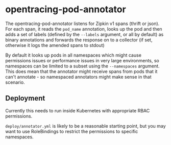 # opentracing-pod-annotator

The opentracing-pod-annotator listens for Zipkin v1 spans (thrift or json).
For each span, it reads the `pod_name` annotation, looks up the pod and then
adds a set of labels (defined by the `--labels` argument, or all by default)
as binary annotations and forwards the response on to a collector (if set,
otherwise it logs the amended spans to stdout)

By default it looks up pods in all namespaces which might cause permissions
issues or performance issues in very large environments, so namespaces can
be limited to a subset using the `--namespaces` argument. This does mean that
the annotator might receive spans from pods that it can't annotate - so namespaced
annotators might make sense in that scenario.

## Deployment

Currently this needs to run inside Kubernetes with appropriate RBAC
permissions.

`deploy/annotator.yml` is likely to be a reasonable starting point, but you may
want to use RoleBindings to restrict the permissions to specific namespaces.
